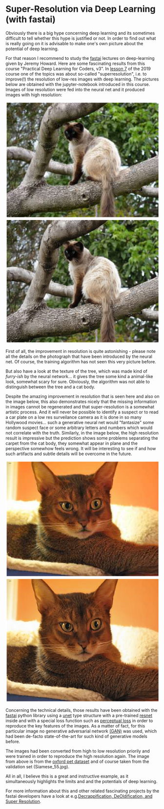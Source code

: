 # Super-Resolution via Deep Learning (with fastai)

Obviously there is a big hype concerning deep learning and its sometimes difficult to tell whether this hype is justified or not. In order to find out what is really going on it is advisable to make one's own picture about the potential of deep learning.

For that reason I recommend to study the [fastai](https://course.fast.ai/) lectures on deep-learning given by Jeremy Howard. 
Here are some fascinating results from this course "Practical Deep Learning for Coders, v3". 
In [lesson 7](https://course.fast.ai/videos/?lesson=7) of the 2019 course one of the topics was about so-called "superresolution", i.e. to improve(!) the resolution of low-res images with deep learning. The pictures below are obtained with the jupyter-notebook introduced in this course. Images of low resolution were fed into the neural net and it produced images with high resolution:


![](/images/lowres.png "original, low res image")
![](/images/predicted.png "image improved via neural net")

First of all, the improvement in resolution is quite astonishing - please note all the details on the photograph that have been introduced by the neural net. Of course, the training algorithm has not seen this very picture before.

But also have a look at the texture of the tree, which was made kind of *furry-ish* by the neural network... it gives the tree some kind a animal-like look, somewhat scary for sure. Obviously, the algorithm was not able to distinguish between the tree and a cat body. 

Despite the amazing improvement in resolution that is seen here and also on the image below, this also demonstrates nicely that the missing information in  images cannot be regenerated and that super-resolution is a somewhat artistic process. And it will never be possible to identify a suspect or to read a car plate on a low res surveilance camera as it is done in so many Hollywood movies... such a generative neural net would "fantasize" some random suspect face or some arbitrary letters and numbers which would not correlate with the truth.
Similarly, in the image below, the high resolution result is impressive but the prediction shows some problems separating the carpet from the cat body, they somewhat appear in plane and the perspective somewhow feels wrong. It will be interesting to see if and how such artifacts and subtle details will be overcome in the future.

![](/images/low_res2.png "original, low res image")
![](/images/predicted2.png "image improved via neural net")

Concerning the technical details, those results have been obtained with the [fastai](https://docs.fast.ai/) python library using a [unet](https://arxiv.org/abs/1505.04597) type structure with a pre-trained [resnet](https://arxiv.org/abs/1512.03385) inside and with a special loss function such as [perceptual loss](http://svl.stanford.edu/assets/papers/JohnsonECCV16.pdf) in order to reproduce the key features of the images. 
As a matter of fact, for this particular image no generative adversarial network [(GAN)](https://en.wikipedia.org/wiki/Generative_adversarial_network) was used, which had been de-facto state-of-the-art for such kind of generative models before.

The images had been converted from high to low resolution priorily and were trained in order to reproduce the high resolution again. The image from above is from the [oxford pet dataset](https://www.robots.ox.ac.uk/~vgg/data/pets/) and of course taken from the validation set (Siamese_55.jpg).

All in all, I believe this is a great and instructive example, as it simultaneously highlights the limits and and the potentials of deep learning.

For more information about this and other related fascinating projects by the fastai developers have a look at e.g.[Decrappification, DeOldification, and Super Resolution](https://www.fast.ai/2019/05/03/decrappify/).


